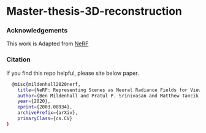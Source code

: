# Master-thesis-3D-reconstruction


### Acknowledgements

 This work is Adapted from [NeRF](https://github.com/bmild/nerf)
 

### Citation

If you find this repo helpful, please site below paper.

```bash
  @misc{mildenhall2020nerf,
    title={NeRF: Representing Scenes as Neural Radiance Fields for View Synthesis},
    author={Ben Mildenhall and Pratul P. Srinivasan and Matthew Tancik and Jonathan T. Barron and Ravi Ramamoorthi and Ren Ng},
    year={2020},
    eprint={2003.08934},
    archivePrefix={arXiv},
    primaryClass={cs.CV}
}
```
    
